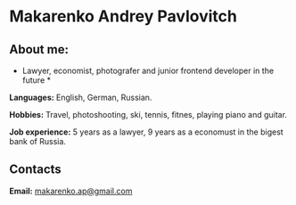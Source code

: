 # Makarenko Andrey Pavlovitch

## About me: 

* Lawyer, economist, photografer and junior frontend developer in the future *

**Languages:** English, German, Russian.

**Hobbies:** Travel, photoshooting, ski, tennis, fitnes, playing piano and guitar.

**Job experience:** 5 years as a lawyer, 9 years as a economust in the bigest bank of Russia.

## Contacts

**Email:** makarenko.ap@gmail.com






